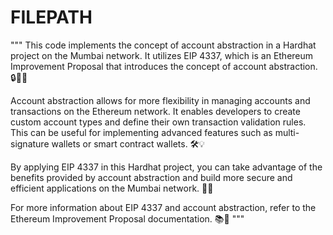 # FILEPATH

"""
This code implements the concept of account abstraction in a Hardhat project on the Mumbai network.
It utilizes EIP 4337, which is an Ethereum Improvement Proposal that introduces the concept of account abstraction.
🔒🔑💼

Account abstraction allows for more flexibility in managing accounts and transactions on the Ethereum network.
It enables developers to create custom account types and define their own transaction validation rules.
This can be useful for implementing advanced features such as multi-signature wallets or smart contract wallets.
🛠️💡

By applying EIP 4337 in this Hardhat project, you can take advantage of the benefits provided by account abstraction
and build more secure and efficient applications on the Mumbai network.
🚀🌐

For more information about EIP 4337 and account abstraction, refer to the Ethereum Improvement Proposal documentation.
📚📖
"""
